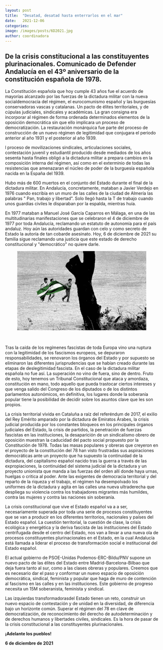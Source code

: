 ```yaml
---
layout: post
title:  "Desatad, desatad hasta enterrarlos en el mar"
date:   2021-12-06
categories:
image: /images/posts/6D2021.jpg
author: coordinadora
---
```


## De la crisis constitucional a las constituyentes plurinacionales. Comunicado de Defender Andalucía en el 43º aniversario de la constitución española de 1978.

La Constitución española que hoy cumple 43 años fue el acuerdo de mayorías alcanzado por las fuerzas de la dictadura militar con la nueva socialdemocracia del régimen, el eurocomunismo español y las burguesías conservadoras vascas y catalanas. Un pacto de élites territoriales, y de cúpulas judiciales, sindicales y académicas. La gran consigna era incorporar al régimen de forma ordenada determinados elementos de la oposición democrática sin que ello implicara un proceso de democratización. La restauración monárquica fue parte del proceso de construcción de un nuevo régimen de legitimidad que conjugara el periodo anterior al año 1931 y el posterior al año 1939.

l proceso de movilizaciones sindicales, articulaciones sociales, contestación juvenil y estudiantil producido desde mediados de los años sesenta hasta finales obligó a la dictadura militar a prepara cambios en la composición interna del régimen, así como en el exterminio de todas las resistencias que amenazaran el núcleo de poder de la burguesía española nacida en la España del 1939.

Hubo más de 600 muertos en el conjunto del Estado durante el final de la dictadura militar. En Andalucía, concretamente, mataban a Javier Verdejo en 1976 cuando escribía en un muro de las calles de la ciudad de Almería las palabras " Pan, trabajo y libertad". Solo llegó hasta la T de trabajo cuando unos guardias civiles le disparaban por la espalda, mientras huía.

En 1977 mataban a Manuel José García Caparros en Málaga, en una de las multitudinarias manifestaciones que se celebraron el 4 de diciembre de 1977 por toda Andalucía, reclamando un estatuto de autonomía para el país andaluz. Hoy aún las autoridades guardan con celo y como secreto de Estado la autoría de tan cobarde asesinato. Hoy, 6 de diciembre de 2021 su familia sigue reclamando una justicia que este estado de derecho constitucional y "democrático" no quiere darle.

<figure>
  <img src="/images/posts/6D2021.jpg" alt="Foto de tres niños con la bandera de Andalucía en los años 70" />
</figure>
<br>

Tras la caída de los regímenes fascistas de toda Europa vino una ruptura con la legitimidad de los fascismos europeos, se depuraron responsabilidades, se renovaron los órganos del Estado y por supuesto se eliminaron las diferentes jurisprudencias que se habían creado durante las etapas de deslegitimidad fascista. En el caso de la dictadura militar española no fue así. La superación no vino de fuera, sino de dentro. Fruto de esto, hoy tenemos un Tribunal Constitucional que ataca y amordaza, constitución en mano, todo aquello que pueda trastocar ciertos intereses y que venga salido del Congreso de los diputados o de los distintos parlamentos autonómicos, en definitiva, los lugares donde la soberanía popular tiene la posibilidad de decidir sobre los asuntos clave que les son propios.

La crisis territorial vivida en Cataluña a raíz del referéndum de 2017, el exilio del Rey Emérito amparado por la dictadura de Emiratos Árabes, la crisis judicial producida por los constantes bloqueos en los principales órganos judiciales del Estado, la crisis de partidos, la penetración de fuerzas fascistas en las instituciones, la desaparición de un sindicalismo obrero de oposición muestran la caducidad del pacto social propuesto por la Constitución de 1978. Todas las masas populares y obreras que creyeron en el proyecto de la constitución del 78 han visto frustradas sus aspiraciones democráticas ante un proyecto que ha supuesto la continuidad de la dictadura, del capitalismo español nacido tras la guerra a través de las expropiaciones, la continuidad del sistema judicial de la dictadura y un proyecto unionista que manda a las fuerzas del orden allí donde haya urnas, huelgas o critica al poder. Ante las exigentes de democracia territorial y del reparto de la riqueza y el trabajo, el régimen ha desempolvado los uniformes de la dictadura y agita en las calles una nueva ultraderecha que despliega su violencia contra los trabajadores migrantes más humildes, contra las mujeres y contra las naciones sin soberanía.

La crisis constitucional que vive el Estado español va a a ser, necesariamente superada por toda una serie de procesos constituyentes que se van a producir en los diferentes territorios, nacionales y países del Estado español. La cuestión territorial, la cuestión de clase, la crisis ecológica y energética y la deriva fascista de las instituciones del Estado centrifugada desde el centro del Estado, nos van a llevar a una nueva ola de procesos constituyentes plurinacionales en el Estado, en la cual Andalucía está llamada a liderar el proceso de transformación social e institucional del Estado español.

El actual gobierno de PSOE-Unidas Podemos-ERC-Bildu/PNV supone un nuevo pacto de las élites del Estado entre Madrid-Barcelona-Bilbao que deja fuera tanto al sur, como a las clases obreras y populares.  Creemos que es necesario dar el paso y conformar un nuevo espacio de oposición democrática, sindical, feminista y popular que haga de muro de contención al fascismo en las calles y en las instituciones. Este gobierno de progreso necesita un 15M soberanista, feminista y sindical.

Las izquierdas transformadorasdel Estado tienen un reto, construir un nuevo espacio de contestación y de unidad en la diversidad, de diferencia bajo un horizonte común. Superar el régimen del 78 en clave de democratización, de reconocimiento del derecho de autodeterminación y de derechos humanos  y libertades civiles, sindicales. Es la hora de pasar de la crisis constitucional a las constituyentes plurinacionales.


**¡Adelante los pueblos!**

**6 de diciembre de 2021**
